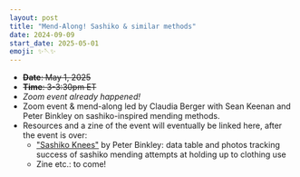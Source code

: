 ```yaml
---
layout: post
title: "Mend-Along! Sashiko & similar methods"
date: 2024-09-09
start_date: 2025-05-01
emoji: ✨🪡✨
---
```


* ~~**Date**: May 1, 2025~~
* ~~**Time**: 3-3:30pm ET~~
* *Zoom event already happened!* 
* Zoom event & mend-along led by Claudia Berger with Sean Keenan and Peter Binkley on sashiko-inspired mending methods.
* Resources and a zine of the event will eventually be linked here, after the event is over:  
  * ["Sashiko Knees"](https://pbinkley.github.io/sashiko-knees/) by Peter Binkley: data table and photos tracking success of sashiko mending attempts at holding up to clothing use  
  *  Zine etc.: to come!
